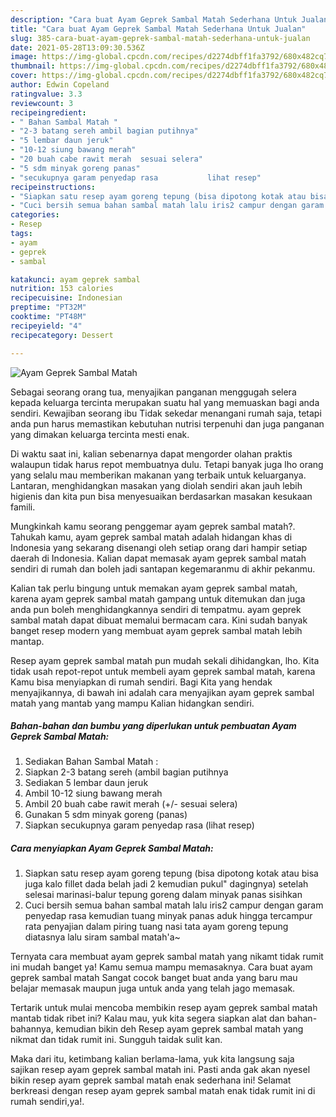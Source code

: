 ```yaml
---
description: "Cara buat Ayam Geprek Sambal Matah Sederhana Untuk Jualan"
title: "Cara buat Ayam Geprek Sambal Matah Sederhana Untuk Jualan"
slug: 385-cara-buat-ayam-geprek-sambal-matah-sederhana-untuk-jualan
date: 2021-05-28T13:09:30.536Z
image: https://img-global.cpcdn.com/recipes/d2274dbff1fa3792/680x482cq70/ayam-geprek-sambal-matah-foto-resep-utama.jpg
thumbnail: https://img-global.cpcdn.com/recipes/d2274dbff1fa3792/680x482cq70/ayam-geprek-sambal-matah-foto-resep-utama.jpg
cover: https://img-global.cpcdn.com/recipes/d2274dbff1fa3792/680x482cq70/ayam-geprek-sambal-matah-foto-resep-utama.jpg
author: Edwin Copeland
ratingvalue: 3.3
reviewcount: 3
recipeingredient:
- " Bahan Sambal Matah "
- "2-3 batang sereh ambil bagian putihnya"
- "5 lembar daun jeruk"
- "10-12 siung bawang merah"
- "20 buah cabe rawit merah  sesuai selera"
- "5 sdm minyak goreng panas"
- "secukupnya garam penyedap rasa           lihat resep"
recipeinstructions:
- "Siapkan satu resep ayam goreng tepung (bisa dipotong kotak atau bisa juga kalo fillet dada belah jadi 2 kemudian pukul&#34; dagingnya) setelah selesai marinasi-balur tepung goreng dalam minyak panas sisihkan"
- "Cuci bersih semua bahan sambal matah lalu iris2 campur dengan garam penyedap rasa kemudian tuang minyak panas aduk hingga tercampur rata penyajian dalam piring tuang nasi tata ayam goreng tepung diatasnya lalu siram sambal matah&#39;a~"
categories:
- Resep
tags:
- ayam
- geprek
- sambal

katakunci: ayam geprek sambal 
nutrition: 153 calories
recipecuisine: Indonesian
preptime: "PT32M"
cooktime: "PT48M"
recipeyield: "4"
recipecategory: Dessert

---
```



![Ayam Geprek Sambal Matah](https://img-global.cpcdn.com/recipes/d2274dbff1fa3792/680x482cq70/ayam-geprek-sambal-matah-foto-resep-utama.jpg)

Sebagai seorang orang tua, menyajikan panganan menggugah selera kepada keluarga tercinta merupakan suatu hal yang memuaskan bagi anda sendiri. Kewajiban seorang ibu Tidak sekedar menangani rumah saja, tetapi anda pun harus memastikan kebutuhan nutrisi terpenuhi dan juga panganan yang dimakan keluarga tercinta mesti enak.

Di waktu  saat ini, kalian sebenarnya dapat mengorder olahan praktis walaupun tidak harus repot membuatnya dulu. Tetapi banyak juga lho orang yang selalu mau memberikan makanan yang terbaik untuk keluarganya. Lantaran, menghidangkan masakan yang diolah sendiri akan jauh lebih higienis dan kita pun bisa menyesuaikan berdasarkan masakan kesukaan famili. 



Mungkinkah kamu seorang penggemar ayam geprek sambal matah?. Tahukah kamu, ayam geprek sambal matah adalah hidangan khas di Indonesia yang sekarang disenangi oleh setiap orang dari hampir setiap daerah di Indonesia. Kalian dapat memasak ayam geprek sambal matah sendiri di rumah dan boleh jadi santapan kegemaranmu di akhir pekanmu.

Kalian tak perlu bingung untuk memakan ayam geprek sambal matah, karena ayam geprek sambal matah gampang untuk ditemukan dan juga anda pun boleh menghidangkannya sendiri di tempatmu. ayam geprek sambal matah dapat dibuat memalui bermacam cara. Kini sudah banyak banget resep modern yang membuat ayam geprek sambal matah lebih mantap.

Resep ayam geprek sambal matah pun mudah sekali dihidangkan, lho. Kita tidak usah repot-repot untuk membeli ayam geprek sambal matah, karena Kamu bisa menyiapkan di rumah sendiri. Bagi Kita yang hendak menyajikannya, di bawah ini adalah cara menyajikan ayam geprek sambal matah yang mantab yang mampu Kalian hidangkan sendiri.

<!--inarticleads1-->

##### Bahan-bahan dan bumbu yang diperlukan untuk pembuatan Ayam Geprek Sambal Matah:

1. Sediakan  Bahan Sambal Matah :
1. Siapkan 2-3 batang sereh (ambil bagian putihnya
1. Sediakan 5 lembar daun jeruk
1. Ambil 10-12 siung bawang merah
1. Ambil 20 buah cabe rawit merah (+/- sesuai selera)
1. Gunakan 5 sdm minyak goreng (panas)
1. Siapkan secukupnya garam penyedap rasa           (lihat resep)




<!--inarticleads2-->

##### Cara menyiapkan Ayam Geprek Sambal Matah:

1. Siapkan satu resep ayam goreng tepung (bisa dipotong kotak atau bisa juga kalo fillet dada belah jadi 2 kemudian pukul&#34; dagingnya) setelah selesai marinasi-balur tepung goreng dalam minyak panas sisihkan
1. Cuci bersih semua bahan sambal matah lalu iris2 campur dengan garam penyedap rasa kemudian tuang minyak panas aduk hingga tercampur rata penyajian dalam piring tuang nasi tata ayam goreng tepung diatasnya lalu siram sambal matah&#39;a~




Ternyata cara membuat ayam geprek sambal matah yang nikamt tidak rumit ini mudah banget ya! Kamu semua mampu memasaknya. Cara buat ayam geprek sambal matah Sangat cocok banget buat anda yang baru mau belajar memasak maupun juga untuk anda yang telah jago memasak.

Tertarik untuk mulai mencoba membikin resep ayam geprek sambal matah mantab tidak ribet ini? Kalau mau, yuk kita segera siapkan alat dan bahan-bahannya, kemudian bikin deh Resep ayam geprek sambal matah yang nikmat dan tidak rumit ini. Sungguh taidak sulit kan. 

Maka dari itu, ketimbang kalian berlama-lama, yuk kita langsung saja sajikan resep ayam geprek sambal matah ini. Pasti anda gak akan nyesel bikin resep ayam geprek sambal matah enak sederhana ini! Selamat berkreasi dengan resep ayam geprek sambal matah enak tidak rumit ini di rumah sendiri,ya!.

